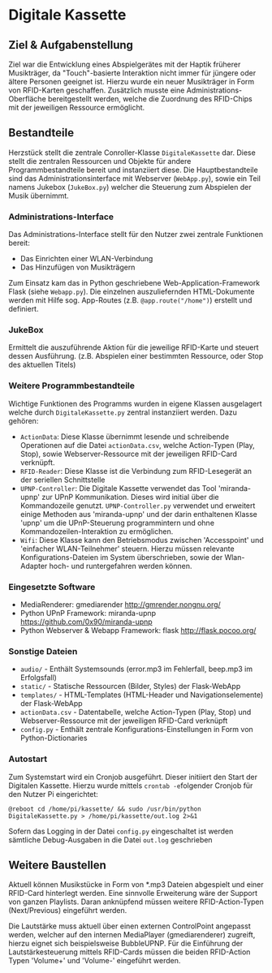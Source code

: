 # Digitale Kassette

## Ziel & Aufgabenstellung

Ziel war die Entwicklung eines Abspielgerätes mit der Haptik früherer Musikträger, da "Touch"-basierte Interaktion nicht immer für jüngere oder ältere Personen geeignet ist. Hierzu wurde ein neuer Musikträger in Form von RFID-Karten geschaffen. Zusätzlich musste eine Administrations-Oberfläche bereitgestellt werden, welche die Zuordnung des RFID-Chips mit der jeweiligen Ressource ermöglicht. 

## Bestandteile

Herzstück stellt die zentrale Conroller-Klasse `DigitaleKassette` dar. Diese stellt die zentralen Ressourcen und Objekte für andere Programmbestandteile bereit und instanziiert diese. Die Hauptbestandteile sind das Administrationsinterface mit Webserver (`WebApp.py`), sowie ein Teil namens Jukebox (`JukeBox.py`) welcher die Steuerung zum Abspielen der Musik übernimmt. 

### Administrations-Interface

Das Administrations-Interface stellt für den Nutzer zwei zentrale Funktionen bereit:
* Das Einrichten einer WLAN-Verbindung
* Das Hinzufügen von Musikträgern

Zum Einsatz kam das in Python geschriebene Web-Application-Framework Flask (siehe `Webapp.py`). Die einzelnen auszuliefernden HTML-Dokumente werden mit Hilfe sog. App-Routes (z.B. `@app.route("/home")`) erstellt und definiert.

### JukeBox

Ermittelt die auszuführende Aktion für die jeweilige RFID-Karte und steuert dessen Ausführung. (z.B. Abspielen einer bestimmten Ressource, oder Stop des aktuellen Titels) 

### Weitere Programmbestandteile

Wichtige Funktionen des Programms wurden in eigene Klassen ausgelagert welche durch `DigitaleKassette.py` zentral instanziiert werden. Dazu gehören:
* `ActionData`: Diese Klasse übernimmt lesende und schreibende Operationen auf die Datei `actionData.csv`, welche Action-Typen (Play, Stop), sowie Webserver-Ressource mit der jeweiligen RFID-Card verknüpft.
* `RFID-Reader`: Diese Klasse ist die Verbindung zum RFID-Lesegerät an der seriellen Schnittstelle
* `UPNP-Controller`: Die Digitale Kassette verwendet das Tool 'miranda-upnp' zur UPnP Kommunikation. Dieses wird initial über die Kommandozeile genutzt. `UPNP-Controller.py` verwendet und erweitert einige Methoden aus 'miranda-upnp' und der darin enthaltenen Klasse 'upnp' um die UPnP-Steuerung programmintern und ohne Kommandozeilen-Interaktion zu ermöglichen. 
* `Wifi`: Diese Klasse kann den Betriebsmodus zwischen 'Accesspoint' und 'einfacher WLAN-Teilnehmer' steuern. Hierzu müssen relevante Konfigurations-Dateien im System überschrieben, sowie der Wlan-Adapter hoch- und runtergefahren werden können.

### Eingesetzte Software

* MediaRenderer: gmediarender http://gmrender.nongnu.org/
* Python UPnP Framework: miranda-upnp https://github.com/0x90/miranda-upnp
* Python Webserver & Webapp Framework: flask http://flask.pocoo.org/

### Sonstige Dateien

* `audio/` - Enthält Systemsounds (error.mp3 im Fehlerfall, beep.mp3 im Erfolgsfall)
* `static/` - Statische Ressourcen (Bilder, Styles) der Flask-WebApp
* `templates/` - HTML-Templates (HTML-Header und Navigationselemente) der Flask-WebApp
* `actionData.csv` - Datentabelle, welche Action-Typen (Play, Stop) und Webserver-Ressource mit der jeweiligen RFID-Card verknüpft
* `config.py` - Enthält zentrale Konfigurations-Einstellungen in Form von Python-Dictionaries

### Autostart

Zum Systemstart wird ein Cronjob ausgeführt. Dieser initiiert den Start der Digitalen Kassette. Hierzu wurde mittels `crontab -e`folgender Cronjob für den Nutzer Pi eingerichtet: 

`@reboot cd /home/pi/kassette/ && sudo /usr/bin/python DigitaleKassette.py > /home/pi/kassette/out.log 2>&1`

Sofern das Logging in der Datei `config.py` eingeschaltet ist werden sämtliche Debug-Ausgaben in die Datei `out.log` geschrieben

## Weitere Baustellen

Aktuell können Musikstücke in Form von *.mp3 Dateien abgespielt und einer RFID-Card hinterlegt werden. Eine sinnvolle Erweiterung wäre der Support von ganzen Playlists. Daran anknüpfend müssen weitere RFID-Action-Typen (Next/Previous) eingeführt werden.

Die Lautstärke muss aktuell über einen externen ControlPoint angepasst werden, welcher auf den internen MediaPlayer (gmediarenderer) zugreift, hierzu eignet sich beispielsweise BubbleUPNP. Für die Einführung der Lautstärkesteuerung mittels RFID-Cards müssen die beiden RFID-Action Typen 'Volume+' und 'Volume-' eingeführt werden.
